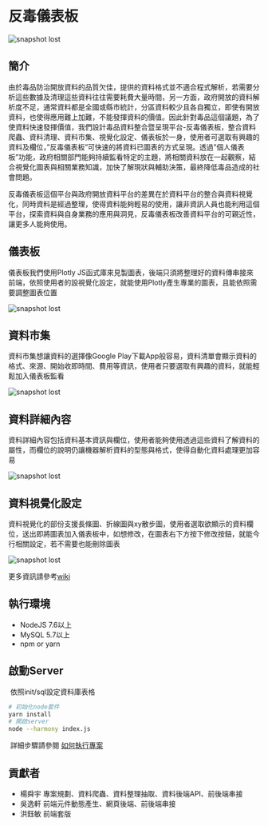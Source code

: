 # 反毒儀表板

![snapshot lost](https://raw.github.com/Rileghft/anti-drug_dashboard/master/snapshot/首頁.png)

## 簡介

由於毒品防治開放資料的品質欠佳，提供的資料格式並不適合程式解析，若需要分析這些數據及清理這些資料往往需要耗費大量時間，另一方面，政府開放的資料解析度不足，通常資料都是全國或縣市統計，分區資料較少且各自獨立，即使有開放資料，也使得應用難上加難，不能發揮資料的價值。因此針對毒品這個議題，為了使資料快速發揮價值，我們設計毒品資料整合暨呈現平台-反毒儀表板，整合資料爬蟲、資料清理、資料市集、視覺化設定、儀表板於一身，使用者可選取有興趣的資料及欄位，”反毒儀表板”可快速的將資料已圖表的方式呈現。透過”個人儀表板”功能，政府相關部門能夠持續監看特定的主題，將相關資料放在一起觀察，結合視覺化圖表與相關業務知識，加快了解現狀與輔助決策，最終降低毒品造成的社會問題。 

反毒儀表板這個平台與政府開放資料平台的差異在於資料平台的整合與資料視覺化，同時資料是經過整理，使得資料能夠輕易的使用，讓非資訊人員也能利用這個平台，探索資料與自身業務的應用與洞見，反毒儀表板改善資料平台的可親近性，讓更多人能夠使用。

## 儀表板

儀表板我們使用Plotly JS函式庫來見製圖表，後端只須將整理好的資料傳串接來前端，依照使用者的設視覺化設定，就能使用Plotly產生專業的圖表，且能依照需要調整圖表位置

![snapshot lost](https://raw.github.com/Rileghft/anti-drug_dashboard/master/snapshot/儀表板.png)

## 資料市集

資料市集想讓資料的選擇像Google Play下載App般容易，資料清單會顯示資料的格式、來源、開始收即時間、費用等資訊，使用者只要選取有興趣的資料，就能輕鬆加入儀表板監看

![snapshot lost](https://raw.github.com/Rileghft/anti-drug_dashboard/master/snapshot/資料市集.png)

## 資料詳細內容

資料詳細內容包括資料基本資訊與欄位，使用者能夠使用透過這些資料了解資料的屬性，而欄位的說明仍讓機器解析資料的型態與格式，使得自動化資料處理更加容易

![snapshot lost](https://raw.github.com/Rileghft/anti-drug_dashboard/master/snapshot/資料詳細內容.png)

## 資料視覺化設定

資料視覺化的部份支援長條圖、折線圖與xy散步圖，使用者選取欲顯示的資料欄位，送出即將圖表加入儀表板中，如想修改，在圖表右下方按下修改按鈕，就能今行相關設定，若不需要也能刪除圖表

![snapshot lost](https://raw.github.com/Rileghft/anti-drug_dashboard/master/snapshot/視覺化設定.png)

更多資訊請參考[wiki](https://github.com/Rileghft/anti-drug_dashboard/wiki)

## 執行環境

- NodeJS 7.6以上
- MySQL 5.7以上
- npm or yarn

## 啟動Server

​	依照init/sql設定資料庫表格

```bash
# 初始化node套件
yarn install
# 開啟server
node --harmony index.js
```
​	詳細步驟請參閱 [如何執行專案](https://github.com/Rileghft/anti-drug_dashboard/wiki/How-to-set-up-project)

## 貢獻者

- 楊舜宇  專案規劃、資料爬蟲、資料整理抽取、資料後端API、前後端串接
- 吳逸軒  前端元件動態產生、網頁後端、前後端串接
- 洪鈺敏  前端套版